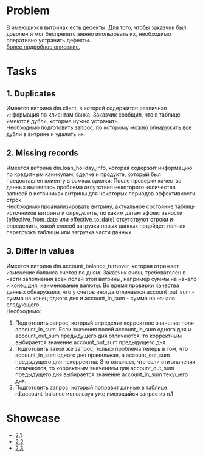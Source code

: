 # Problem
В имеющихся витринах есть дефекты. Для того, чтобы заказчик был доволен и мог беспрепятственно ипользовать их, необходимо оперативно устранить дефекты.  
[Более подробное описание.](project_materials/project_description.md)  
# Tasks
## 1. Duplicates
Имеется витрина dm.client, в которой содержится различная информация по клиентам банка. Заказчик сообщил, что в таблице имеются дубли, которые нужно устранить.  
Необходимо подготовить запрос, по которому можно обнаружить все дубли в витрине и удалить их.

## 2. Missing records
Имеется витрина dm.loan_holiday_info, которая содержит информацию по кредитным каникулам, сделке и продукте, который был предоставлен клиенту в рамках сделки. После проверки качества данных выявилась проблема отсутствия некоторого количества записей в источниках витрины для некоторых периодов эффективности строк.  
Необходимо проанализировать витрину, актуальное состояние таблиц-источников витрины и определить, по каким датам эффективности (effective_from_date или effective_to_date) отсутствуют строки и определить, какой способ загрузки новых данных подойдет: полная перегрузка таблицы или загрузка части данных.  

## 3. Differ in values
Имеется витрина dm.account_balance_turnover, которая отражает изменение баланса счетов по дням. Заказчик очень требователен в части заполнения всех полей этой витрины, например суммы на начало и конец дня, наименование валюты. Во время проверки качества данных обнаружили, что у счетов иногда отличается account_out_sum - сумма на конец одного дня и account_in_sum - сумма на начало следующего.  
Необходимо:
1) Подготовить запрос, который определит корректное значение поля account_in_sum. Если значения полей account_in_sum одного дня и account_out_sum предыдущего дня отличаются, то корректным выбирается значение account_out_sum предыдущего дня.
2) Подготовить такой же запрос, только проблема теперь в том, что account_in_sum одного дня правильная, а account_out_sum предыдущего дня некорректна. Это означает, что если эти значения отличаются, то корректным значением для account_out_sum предыдущего дня выбирается значение account_in_sum текущего дня.
3) Подготовить запрос, который поправит данные в таблице rd.account_balance используя уже имеющийся запрос из п.1

# Showcase
- [2.1](https://disk.yandex.ru/client/disk/neoflex)
- [2.2](https://disk.yandex.ru/client/disk/neoflex)
- [2.3](https://disk.yandex.ru/client/disk/neoflex)

